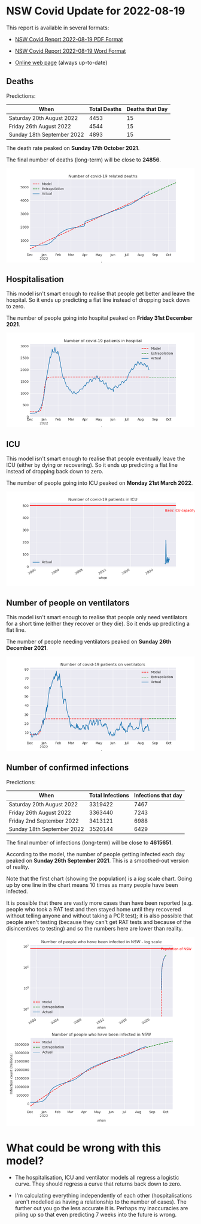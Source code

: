 # NSW Covid Update for 2022-08-19

This report is available in several formats:

- [NSW Covid Report 2022-08-19 PDF Format](https://github.com/solresol/yet-another-pandemic-prediction/raw/main/output/2022-08-19/nsw-covid-report-2022-08-19.pdf)

- [NSW Covid Report 2022-08-19 Word Format](https://github.com/solresol/yet-another-pandemic-prediction/raw/main/output/2022-08-19/nsw-covid-report-2022-08-19.docx)

- [Online web page](https://github.com/solresol/yet-another-pandemic-prediction/tree/main/output/README.md) (always up-to-date)

## Deaths

Predictions:

| When | Total Deaths | Deaths that Day |
| ---- | ------------ | --------------- |
| Saturday 20th August 2022 | 4453 | 15 |
| Friday 26th August 2022 | 4544 | 15 |
| Sunday 18th September 2022 | 4893 | 15 |

The death rate peaked on **Sunday 17th October 2021**.

The final number of deaths (long-term) will
be close to **24856**.

![](2022-08-19/deaths.png)



## Hospitalisation

This model isn't smart enough to realise that people get better and leave the hospital.
So it ends up predicting a flat line instead of dropping back down to zero.

The number of people going into hospital peaked on **Friday 31st December 2021**.

![](2022-08-19/hospitalisation.png)

## ICU

This model isn't smart enough to realise that people eventually leave the ICU
(either by dying or recovering).
So it ends up predicting a flat line instead of dropping back down to zero.

The number of people going into ICU peaked on **Monday 21st March 2022**.

![](2022-08-19/icu.png)

## Number of people on ventilators

This model isn't smart enough to realise that people only need ventilators for
a short time (either they recover or they die). So it ends up predicting a flat line.

The number of people needing ventilators peaked on **Sunday 26th December 2021**.

![](2022-08-19/ventilators.png)

## Number of confirmed infections

Predictions:

| When | Total Infections | Infections that day |
| ---- | ------------ | --------------- |
| Saturday 20th August 2022 | 3319422 | 7467 |
| Friday 26th August 2022 | 3363440 | 7243 |
| Friday 2nd September 2022 | 3413121 | 6988 |
| Sunday 18th September 2022 | 3520144 | 6429 |

The final number of infections (long-term) will
be close to **4615651**.


According to the model, the number of people getting infected each day peaked on **Sunday 26th September 2021**. This is a smoothed-out version of reality.

Note that the first chart (showing the population) is a *log* scale chart. Going up by one line in the chart means 10 times as many people have been infected. 

It is possible that there are vastly more cases than have been
reported (e.g. people who took a RAT test and then stayed home until
they recovered without telling anyone and without taking a PCR test);
it is also possible that people aren't testing (because they can't get
RAT tests and because of the disincentives to testing) and so the
numbers here are lower than reality.


![](2022-08-19/infection.png)



# What could be wrong with this model?

- The hospitalisation, ICU and ventilator models all regress a logistic curve. They
should regress a curve that returns back down to zero.

- I'm calculating everything independently of each other (hospitalisations aren't modelled as having a relationship to the number of cases). The further out you go the less accurate it is. Perhaps my inaccuracies are piling up so that even predicting 7 weeks into the future is wrong.

